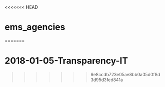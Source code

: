 <<<<<<< HEAD
# ems_agencies
=======
# 2018-01-05-Transparency-IT
>>>>>>> 6e8ccdb723e05ae8bb0a05d0f8d3d95d3fed841a
